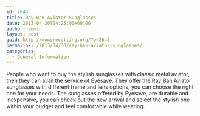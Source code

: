 ```yaml
---
id: 2643
title: Ray Ban Aviator Sunglasses
date: 2013-04-30T04:25:00+00:00
author: admin
layout: post
guid: http://nomorecutting.org/?p=2643
permalink: /2013/04/30/ray-ban-aviator-sunglasses/
categories:
  - General Information
---
```

People who want to buy the stylish sunglasses with classic metal aviator, then they can avail the service of Eyesave. They offer the [Ray Ban Aviator](http://www.eyesave.com/styles/p1134/Sunglasses-Ray-Ban-RB3025+Aviator+Large+Metal/index.aspx) sunglasses with different frame and lens options, you can choose the right one for your needs. The sunglasses offered by Eyesave, are durable and inexpensive, you can check out the new arrival and select the stylish one within your budget and feel comfortable while wearing.